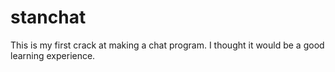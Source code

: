# stanchat
This is  my first crack at making a chat program. I thought it would be a good learning experience.
